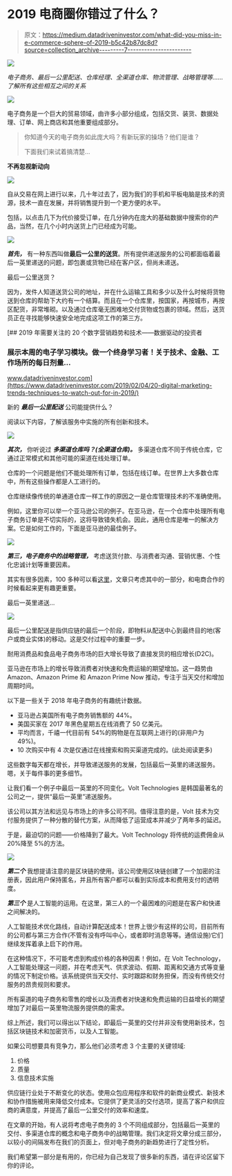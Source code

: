 # 2019 电商圈你错过了什么？

> 原文：<https://medium.datadriveninvestor.com/what-did-you-miss-in-e-commerce-sphere-of-2019-b5c42b87dc8d?source=collection_archive---------7----------------------->

[![](img/f9cd0e2d851f86939f05516f3fb1dbed.png)](http://www.track.datadriveninvestor.com/1B9E)

*电子商务、最后一公里配送、仓库经理、全渠道仓库、物流管理、战略管理等……了解所有这些相互之间的关系*

![](img/031b32693c0cae79bdece16e4d7faf99.png)

电子商务是一个巨大的贸易领域，由许多小部分组成，包括交货、装货、数据处理、订单、网上商店和其他重要组成部分。

> 你知道今天的电子商务如此庞大吗？有新玩家的操场？他们是谁？
> 
> 下面我们来试着搞清楚…

**不再忽视新动向**

![](img/5106835dfeb3e036f67bd66f814bb494.png)

自从交易在网上进行以来，几十年过去了，因为我们的手机和平板电脑是技术的资源，技术一直在发展，并将销售提升到一个更方便的水平。

包括，以点击几下为代价接受订单，在几分钟内在庞大的基础数据中搜索你的产品，当然，在几个小时内送货上门已经成为可能。

![](img/f7caa524d2ee65cad62a8420e3067cd6.png)

***首先，*** 有一种东西叫做**最后一公里的送货**。所有提供递送服务的公司都面临着最后一英里递送的问题，即包裹或货物已经在客户区，但尚未递送。

最后一公里送货？

因为，发件人知道送货公司的地址，并在什么运输工具和多少以及什么时候将货物送到仓库的帮助下大约有一个结算。而且在一个仓库里，按国家，再按城市，再按区配货，非常堆砌。以及通过仓库毫无困难地交付货物或包裹的领域。然后，送货员正在寻找能够快速安全地完成这项工作的第三方。

[](https://www.datadriveninvestor.com/2019/02/04/20-digital-marketing-trends-techniques-to-watch-out-for-in-2019/) [## 2019 年需要关注的 20 个数字营销趋势和技术——数据驱动的投资者

### 展示本周的电子学习模块。做一个终身学习者！关于技术、金融、工作场所的每日剂量…

www.datadriveninvestor.com](https://www.datadriveninvestor.com/2019/02/04/20-digital-marketing-trends-techniques-to-watch-out-for-in-2019/) 

新的 ***最后一公里配送*** 公司能提供什么？

阅读以下内容，了解该服务中实施的所有创新和技术。

![](img/1773dc61ac04841af46fb8f1443e0218.png)

***其次，*** 你听说过 ***多渠道仓库吗？(全渠道仓库)。*** 多渠道仓库不同于传统仓库，它通过正常模式和其他可能的渠道在线处理订单。

仓库的一个问题是他们不能处理所有订单，包括在线订单。在世界上大多数仓库中，所有这些操作都是人工进行的。

仓库继续像传统的单通道仓库一样工作的原因之一是仓库管理技术的不准确使用。

例如，这里你可以举一个亚马逊公司的例子。在亚马逊，在一个仓库中处理所有电子商务订单是不切实际的，这将导致错失机会。因此，通用仓库是唯一的解决方案。它是如何工作的，下面是亚马逊的最佳例子。

![](img/3c826c872d16ea464202926cffeba6e9.png)

***第三，电子商务中的战略管理，*** 考虑送货付款、与消费者沟通、营销优惠、个性化忠诚计划等重要因素。

其实有很多因素，100 多种可以看[这里](https://www.smartinsights.com/ecommerce/ecommerce-strategy/10-mega-ecommerce-trends-2018/)，文章只考虑其中的一部分，和电商合作的时候看起来更有趣更重要。

最后一英里递送…

![](img/015cd001843cbc90ebdb1473f96ea93a.png)

最后一公里配送是指供应链的最后一个阶段，即物料从配送中心到最终目的地(客户或商业实体)的移动。这是交付过程中的重要一步。

耐用消费品和食品电子商务市场的巨大增长导致了直接发货的相应增长(D2C)。

亚马逊在市场上的增长导致消费者对快速和免费运输的期望增加。这一趋势由 Amazon、Amazon Prime 和 Amazon Prime Now 推动，专注于当天交付和增加周期时间。

以下是一些关于 2018 年电子商务的有趣统计数据。

*   亚马逊占美国所有电子商务销售额的 44%。
*   美国买家在 2017 年黑色星期五在线消费了 50 亿美元。
*   平均而言，千禧一代目前有 54%的购物是在互联网上进行的(非用户为 49%)。
*   10 次购买中有 4 次是仅通过在线搜索和购买渠道完成的。(此处阅读更多)

这些数字每天都在增长，并导致递送服务的发展，包括最后一英里的递送服务。嗯，关于每件事的更多细节。

让我们看一个例子中最后一英里的不同变化。Volt Technologies 是韩国最著名的公司之一，提供“最后一英里”递送服务。

该公司以其方法和远见与市场上的许多公司不同。值得注意的是，Volt 技术为交付服务提供了一种分散的替代方案，从而降低了运营成本并减少了两年多的延迟。

于是，最迫切的问题——价格降到了最大。Volt Technology 将传统的运费佣金从 20%降至 5%的方法。

![](img/df0b8f5094630596ba2e9d4d7c9519e5.png)

***第二个*** 我想提请注意的是区块链的使用。该公司使用区块链创建了一个加密的注册表，因此用户保持匿名，并且所有客户都可以看到实际成本和费用支付的透明度。

***第三个*** 是人工智能的运用。在这里，第三人的一个最困难的问题是在客户和快递之间解决的。

人工智能技术优化路线，自动计算配送成本！世界上很少有这样的公司，目前所有的公司都与第三方合作(不管有没有呼叫中心，或者即时消息等等。通信设施)它们继续发挥着承上启下的作用。

在这种情况下，不可能考虑到构成价格的各种因素！例如，在 Volt Technology，人工智能处理这一问题，并在考虑天气、供求波动、假期、距离和交通方式等变量的情况下制定价格。该系统提供当天交付、实时跟踪和财务担保，而没有传统交付服务的昂贵规则和要求。

所有渠道的电子商务和零售的增长以及消费者对快速和免费运输的日益增长的期望增加了对最后一英里物流服务提供商的需求。

综上所述，我们可以得出以下结论，即最后一英里的交付并非没有使用新技术，包括区块链技术和加密货币，以及人工智能。

如果公司想要具有竞争力，那么他们必须考虑 3 个主要的关键领域:

1.  价格
2.  质量
3.  信息技术实施

供应链行业处于不断变化的状态。使用众包应用程序和软件的新商业模式、新技术和协作措施被用来降低交付成本。它提供了更灵活的交付选项，提高了客户和供应商的满意度，并提高了最后一公里交付的效率和速度。

在文章的开始，有人说将考虑电子商务的 3 个不同组成部分，包括最后一英里的交付、多渠道仓库的概念和电子商务中的战略管理。我们决定将文章分成三部分，以较小的间隔发布在我们的页面上，但对电子商务的新趋势进行了定性分析。

我们希望第一部分是有用的，你已经为自己发现了很多新的东西，请在评论区留下你的评论。